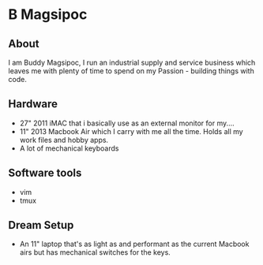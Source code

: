 # B Magsipoc


## About

I am Buddy Magsipoc, I run an industrial supply and service business which leaves me
with plenty of time to spend on my Passion - building things with code.

## Hardware

* 27" 2011 iMAC that i basically use as an external monitor for my....
* 11" 2013 Macbook Air which I carry with me all the time. Holds all my work files and hobby apps.
* A lot of mechanical keyboards

## Software tools

* vim
* tmux

## Dream Setup

* An 11" laptop that's as light as and performant as the current Macbook airs but has mechanical switches for the keys.
